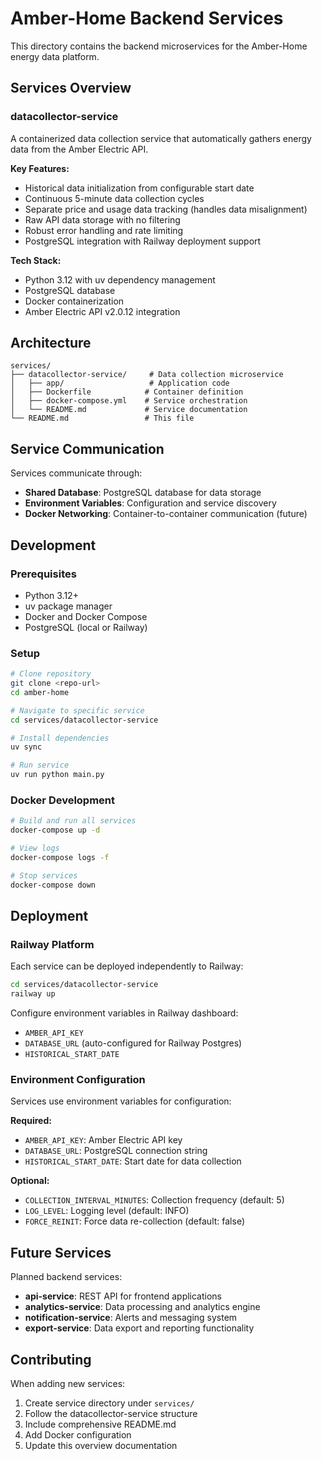 # Amber-Home Backend Services

This directory contains the backend microservices for the Amber-Home energy data platform.

## Services Overview

### datacollector-service
A containerized data collection service that automatically gathers energy data from the Amber Electric API.

**Key Features:**
- Historical data initialization from configurable start date
- Continuous 5-minute data collection cycles
- Separate price and usage data tracking (handles data misalignment)
- Raw API data storage with no filtering
- Robust error handling and rate limiting
- PostgreSQL integration with Railway deployment support

**Tech Stack:**
- Python 3.12 with uv dependency management
- PostgreSQL database
- Docker containerization
- Amber Electric API v2.0.12 integration

## Architecture

```
services/
├── datacollector-service/     # Data collection microservice
│   ├── app/                   # Application code
│   ├── Dockerfile            # Container definition
│   ├── docker-compose.yml    # Service orchestration
│   └── README.md             # Service documentation
└── README.md                 # This file
```

## Service Communication

Services communicate through:
- **Shared Database**: PostgreSQL database for data storage
- **Environment Variables**: Configuration and service discovery
- **Docker Networking**: Container-to-container communication (future)

## Development

### Prerequisites
- Python 3.12+
- uv package manager
- Docker and Docker Compose
- PostgreSQL (local or Railway)

### Setup
```bash
# Clone repository
git clone <repo-url>
cd amber-home

# Navigate to specific service
cd services/datacollector-service

# Install dependencies
uv sync

# Run service
uv run python main.py
```

### Docker Development
```bash
# Build and run all services
docker-compose up -d

# View logs
docker-compose logs -f

# Stop services
docker-compose down
```

## Deployment

### Railway Platform
Each service can be deployed independently to Railway:

```bash
cd services/datacollector-service
railway up
```

Configure environment variables in Railway dashboard:
- `AMBER_API_KEY`
- `DATABASE_URL` (auto-configured for Railway Postgres)
- `HISTORICAL_START_DATE`

### Environment Configuration
Services use environment variables for configuration:

**Required:**
- `AMBER_API_KEY`: Amber Electric API key
- `DATABASE_URL`: PostgreSQL connection string
- `HISTORICAL_START_DATE`: Start date for data collection

**Optional:**
- `COLLECTION_INTERVAL_MINUTES`: Collection frequency (default: 5)
- `LOG_LEVEL`: Logging level (default: INFO)
- `FORCE_REINIT`: Force data re-collection (default: false)

## Future Services

Planned backend services:
- **api-service**: REST API for frontend applications
- **analytics-service**: Data processing and analytics engine
- **notification-service**: Alerts and messaging system
- **export-service**: Data export and reporting functionality

## Contributing

When adding new services:
1. Create service directory under `services/`
2. Follow the datacollector-service structure
3. Include comprehensive README.md
4. Add Docker configuration
5. Update this overview documentation